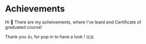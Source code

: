 # Achievements
Hi 👋 
There are my acheivements, 
where I've leard and 
Certificate of graduated course!

Thank you 👍,  for pop in 
to have a look ! 🇬🇧
